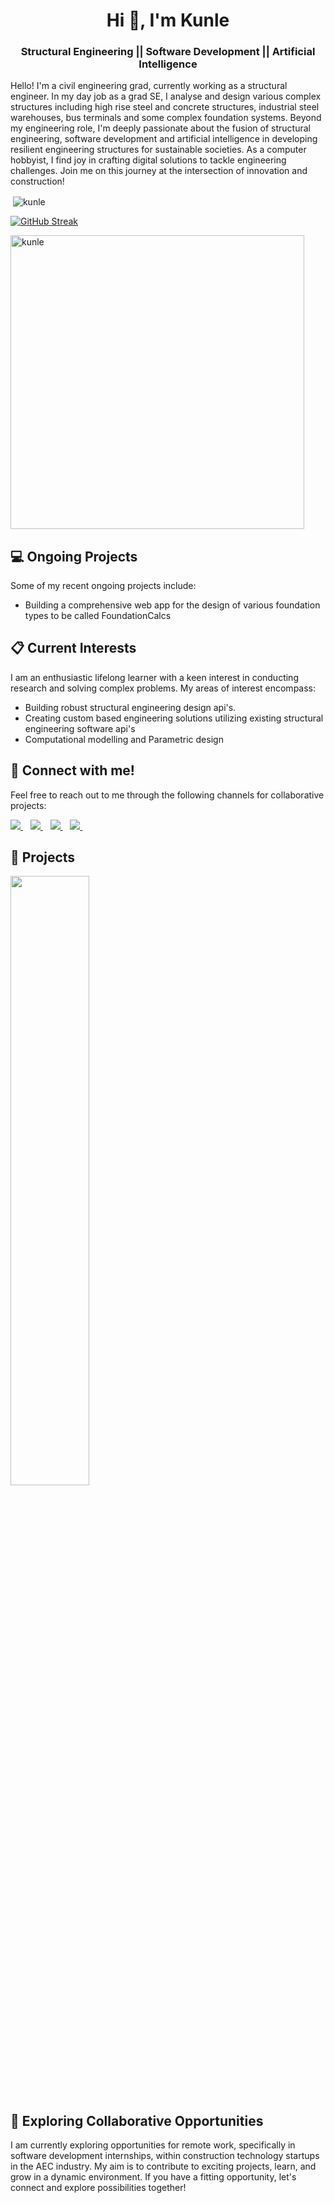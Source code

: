 <h1 align="center">Hi 👋, I'm Kunle</h1>
<h3 align="center"> Structural Engineering || Software Development || Artificial Intelligence</h3>

Hello! I'm a civil engineering grad, currently working as a structural engineer. In my day job as a grad SE, I analyse and design various complex structures including high rise steel and concrete structures, industrial steel warehouses, bus terminals and some complex foundation systems. Beyond my engineering role, I'm deeply passionate about the fusion of structural engineering, software development and artificial intelligence in developing resilient engineering structures for sustainable societies. As a computer hobbyist, I find joy in crafting digital solutions to tackle engineering challenges. Join me on this journey at the intersection of innovation and construction! 

<p>&nbsp;<img align="center" src="https://github-readme-stats-kunles-projects-0dd1bd96.vercel.app/api?username=kunle009&show_icons=true&locale=en&theme=cobalt" alt="kunle" /></p>
<a href="https://git.io/streak-stats"><img src="https://streak-stats.demolab.com?user=kunle009&theme=leafy&hide_border=true&border_radius=4.7&card_width=470" alt="GitHub Streak" /></a>
<p><img  src="https://github-readme-stats-kunles-projects-0dd1bd96.vercel.app/api/top-langs?username=kunle009&show_icons=true&locale=en&layout=donut&langs_count=8&theme=dracula" alt="kunle" width="470"/></p>


## 💻 Ongoing Projects
<p>
        Some of my recent ongoing projects include:
        <ul>
          <li>Building a comprehensive web app for the design of various foundation types to be called FoundationCalcs</li>
        </ul>
    </p>

## 📋 Current Interests

I am an enthusiastic lifelong learner with a keen interest in conducting research and solving complex problems. My areas of interest encompass:

- Building robust structural engineering design api's.
- Creating custom based engineering solutions utilizing existing structural engineering software api's
- Computational modelling and Parametric design

## 🔗 Connect with me!

Feel free to reach out to me through the following channels for collaborative projects:

<p align='left'>
  <a href="https://twitter.com/_kunle009">
    <img src="https://img.shields.io/badge/Twitter-1DA1F2?style=for-the-badge&logo=twitter&logoColor=white" />        
  </a>&nbsp;&nbsp;
  
  <a href="https://github.com/kunle009">
    <img src="https://img.shields.io/badge/GitHub-100000?style=for-the-badge&logo=github&logoColor=white" />        
  </a>&nbsp;&nbsp;
  
  <a href="https://www.linkedin.com/in/kunle-yusuf/">
    <img src="https://img.shields.io/badge/linkedin-%230077B5.svg?style=for-the-badge&logo=linkedin&logoColor=white" />        
  </a>&nbsp;&nbsp;
  
  <a href="mailto:kunleyusuf858@outlook.com">
    <img src="https://img.shields.io/badge/Gmail-D14836?style=for-the-badge&logo=gmail&logoColor=white" />            
  </a>&nbsp;&nbsp;
</p>

## 🚀 Projects

<p float="left">
    <a href="https://github.com/kunle009/FoundationDesign">
        <img src="https://github-readme-stats.vercel.app/api/pin/?username=kunle009&repo=FoundationDesign" width="50%" />
    </a>
</p>

## 🎯 Exploring Collaborative Opportunities

I am currently exploring opportunities for remote work, specifically in software development internships, within construction technology startups in the AEC industry. My aim is to contribute to exciting projects, learn, and grow in a dynamic environment. If you have a fitting opportunity, let's connect and explore possibilities together!
